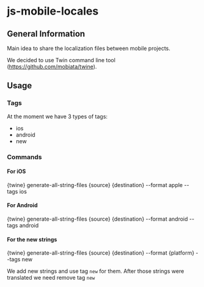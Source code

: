 # js-mobile-locales
General Information
--------------------
Main idea to share the localization files between mobile projects.

We decided to use Twin command line tool (https://github.com/mobiata/twine).


## Usage
### Tags  
  At the moment we have 3 types of tags:
  - ios
  - android
  - new

### Commands
#### For iOS
{twine} generate-all-string-files {source} {destination} --format apple --tags ios
#### For Android
{twine} generate-all-string-files {source} {destination} --format android --tags android
#### For the new strings
{twine} generate-all-string-files {source} {destination} --format {platform} --tags new

We add new strings and use tag `new` for them.
After those strings were translated we need remove tag `new`
